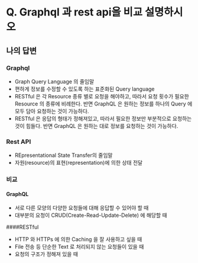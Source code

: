 # Q. Graphql 과 rest api을 비교 설명하시오

## 나의 답변

### Graphql
- Graph Query Language 의 줄임말
- 편하게 정보를 수정할 수 있도록 하는 표준화된 Query language
- RESTful 은 각 Resource 종류 별로 요청을 해야하고, 따라서 요청 횟수가 필요한 Resource 의 종류에 비례한다. 반면 GraphQL 은 원하는 정보를 하나의 Query 에 모두 담아 요청하는 것이 가능하다.
- RESTful 은 응답의 형태가 정해져있고, 따라서 필요한 정보만 부분적으로 요청하는 것이 힘들다. 반면 GraphQL 은 원하는 대로 정보를 요청하는 것이 가능하다.

### Rest API
- REpresentational State Transfer의 줄임말
- 자원(resource)의 표현(representation)에 의한 상태 전달


### 비교
#### GraphQL
- 서로 다른 모양의 다양한 요청들에 대해 응답할 수 있어야 할 때
- 대부분의 요청이 CRUD(Create-Read-Update-Delete) 에 해당할 때

####RESTful
- HTTP 와 HTTPs 에 의한 Caching 을 잘 사용하고 싶을 때
- File 전송 등 단순한 Text 로 처리되지 않는 요청들이 있을 때
- 요청의 구조가 정해져 있을 때
